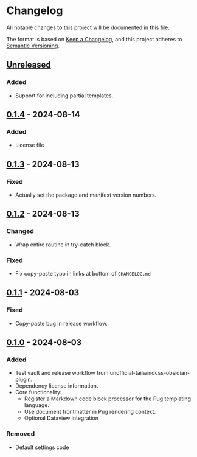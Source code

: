 # Changelog

All notable changes to this project will be documented in this file.

The format is based on [Keep a Changelog](https://keepachangelog.com/en/1.0.0/),
and this project adheres to
[Semantic Versioning](https://semver.org/spec/v2.0.0.html).

<!-- #### Subheading order reference -->
<!-- -   `Added` -->
<!-- -   `Changed` -->
<!-- -   `Deprecated` -->
<!-- -   `Removed` -->
<!-- -   `Fixed` -->
<!-- -   `Security` -->

## [Unreleased]

### Added

- Support for including partial templates.

## [0.1.4] - 2024-08-14

### Added

- License file

## [0.1.3] - 2024-08-13

### Fixed

- Actually set the package and manifest version numbers.

## [0.1.2] - 2024-08-13

### Changed

- Wrap entire routine in try-catch block.

### Fixed

- Fix copy-paste typo in links at bottom of `CHANGELOG.md`

## [0.1.1] - 2024-08-03

### Fixed

- Copy-paste bug in release workflow.

## [0.1.0] - 2024-08-03

### Added

- Test vault and release workflow from unofficial-tailwindcss-obsidian-plugin.
- Dependency license information.
- Core functionality:
  - Register a Markdown code block processor for the Pug templating language.
  - Use document frontmatter in Pug rendering context.
  - Optional Dataview integration

### Removed

- Default settings code

[unreleased]: https://github.com/nicholas-wilcox/unofficial-pug-obsidian-plugin/compare/0.1.4...HEAD
[0.1.4]: https://github.com/nicholas-wilcox/unofficial-pug-obsidian-plugin/compare/0.1.3...0.1.4
[0.1.3]: https://github.com/nicholas-wilcox/unofficial-pug-obsidian-plugin/compare/0.1.2...0.1.3
[0.1.2]: https://github.com/nicholas-wilcox/unofficial-pug-obsidian-plugin/compare/0.1.1...0.1.2
[0.1.1]: https://github.com/nicholas-wilcox/unofficial-pug-obsidian-plugin/compare/0.1.0...0.1.1
[0.1.0]: https://github.com/nicholas-wilcox/unofficial-pug-obsidian-plugin/releases/tag/0.1.0
